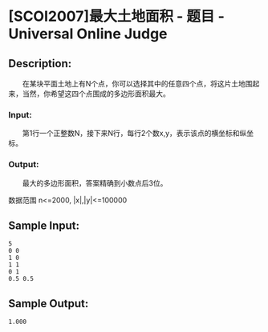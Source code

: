 # [SCOI2007]最大土地面积 - 题目 - Universal Online Judge

## Description: 

　　在某块平面土地上有N个点，你可以选择其中的任意四个点，将这片土地围起来，当然，你希望这四个点围成的多边形面积最大。

### Input: 

　　第1行一个正整数N，接下来N行，每行2个数x,y，表示该点的横坐标和纵坐标。

### Output: 

　　最大的多边形面积，答案精确到小数点后3位。

数据范围 n<=2000, |x|,|y|<=100000


## Sample Input: 
```
5
0 0
1 0
1 1
0 1
0.5 0.5
```

## Sample Output: 
```
1.000
```
